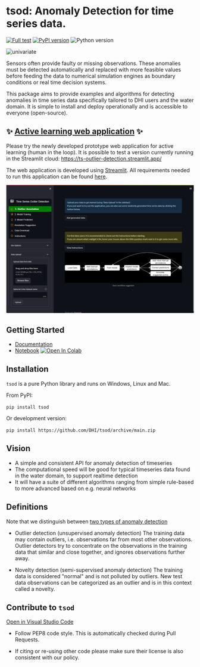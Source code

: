 # tsod: Anomaly Detection for time series data.
[![Full test](https://github.com/DHI/tsod/actions/workflows/test.yml/badge.svg)](https://github.com/DHI/tsod/actions/workflows/test.yml)
[![PyPI version](https://badge.fury.io/py/tsod.svg)](https://badge.fury.io/py/tsod)
![Python version](https://img.shields.io/pypi/pyversions/tsod.svg) 

![univariate](https://raw.githubusercontent.com/DHI/tsod/main/images/anomaly.png)

Sensors often provide faulty or missing observations. These anomalies must be detected automatically and replaced with more feasible values before feeding the data to numerical simulation engines as boundary conditions or real time decision systems.

This package aims to provide examples and algorithms for detecting anomalies in time series data specifically tailored to DHI users and the water domain. It is simple to install and deploy operationally and is accessible to everyone (open-source).

## ✨ [Active learning web application](https://ts-outlier-detection.streamlit.app/) ✨

Please try the newly developed prototype web application for active learning (human in the loop). It is possible to test a version currently running in the Streamlit cloud: <https://ts-outlier-detection.streamlit.app/>

The web application is developed using [Streamlit](https://streamlit.io/). All requirements needed to run this application can be found [here](https://github.com/DHI/tsod/blob/main/.devcontainer/Dockerfile).

![](images/active_learning_app.png)


## Getting Started

* [Documentation](https://dhi.github.io/tsod/getting_started.html)
* [Notebook](https://github.com/DHI/tsod/blob/main/notebooks/Getting%20started.ipynb) [![Open In Colab](https://colab.research.google.com/assets/colab-badge.svg)](http://colab.research.google.com/github/DHI/tsod/blob/main/notebooks/Getting%20started.ipynb)



## Installation

`tsod` is a pure Python library and runs on Windows, Linux and Mac.

From PyPI:

`pip install tsod`

Or development version:

`pip install https://github.com/DHI/tsod/archive/main.zip`

## Vision
* A simple and consistent API for anomaly detection of timeseries
* The computational speed will be good for typical timeseries data found in the water domain, to support realtime detection
* It will have a suite of different algorithms ranging from simple rule-based to more advanced based on e.g. neural networks

## Definitions
Note that we distinguish between [two types of anomaly detection](https://scikit-learn.org/stable/modules/outlier_detection.html)

- Outlier detection (unsupervised anomaly detection)
The training data may contain outliers, i.e. observations far from most other observations. Outlier detectors try to concentrate on the observations in the training data that similar and close together, and ignores observations further away.

- Novelty detection (semi-supervised anomaly detection)
The training data is considered "normal" and is not polluted by outliers. New test data observations can be categorized as an outlier and is in this context called a novelty.


## Contribute to `tsod`
[Open in Visual Studio Code](https://open.vscode.dev/DHI/tsod)
- Follow PEP8 code style. This is automatically checked during Pull Requests.

- If citing or re-using other code please make sure their license is also consistent with our policy.

